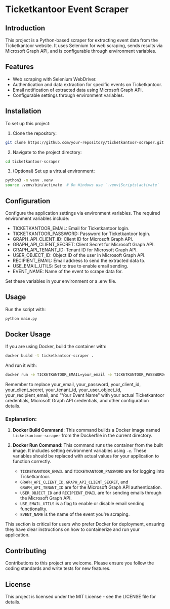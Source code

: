 # Ticketkantoor Event Scraper

## Introduction
This project is a Python-based scraper for extracting event data from the Ticketkantoor website. It uses Selenium for web scraping, sends results via Microsoft Graph API, and is configurable through environment variables.

## Features
- Web scraping with Selenium WebDriver.
- Authentication and data extraction for specific events on Ticketkantoor.
- Email notification of extracted data using Microsoft Graph API.
- Configurable settings through environment variables.

## Installation
To set up this project:

1. Clone the repository:
  ```bash
  git clone https://github.com/your-repository/ticketkantoor-scraper.git
  ```

2. Navigate to the project directory:
  ```bash
  cd ticketkantoor-scraper
  ```

3. (Optional) Set up a virtual environment:
  ```bash
  python3 -m venv .venv
  source .venv/bin/activate  # On Windows use `.venv\Scripts\activate`
  ```
  
## Configuration
Configure the application settings via environment variables. The required environment variables include:

* TICKETKANTOOR_EMAIL: Email for Ticketkantoor login.
* TICKETKANTOOR_PASSWORD: Password for Ticketkantoor login.
* GRAPH_API_CLIENT_ID: Client ID for Microsoft Graph API.
* GRAPH_API_CLIENT_SECRET: Client Secret for Microsoft Graph API.
* GRAPH_API_TENANT_ID: Tenant ID for Microsoft Graph API.
* USER_OBJECT_ID: Object ID of the user in Microsoft Graph API.
* RECIPIENT_EMAIL: Email address to send the extracted data to.
* USE_EMAIL_UTILS: Set to true to enable email sending.
* EVENT_NAME: Name of the event to scrape data for.

Set these variables in your environment or a .env file.

## Usage
Run the script with:

```bash
python main.py
```

## Docker Usage
If you are using Docker, build the container with:

```bash
docker build -t ticketkantoor-scraper .
```

And run it with:

```bash
docker run -e TICKETKANTOOR_EMAIL=your_email -e TICKETKANTOOR_PASSWORD=your_password -e GRAPH_API_CLIENT_ID=your_client_id -e GRAPH_API_CLIENT_SECRET=your_client_secret -e GRAPH_API_TENANT_ID=your_tenant_id -e USER_OBJECT_ID=your_user_object_id -e RECIPIENT_EMAIL=your_recipient_email -e USE_EMAIL_UTILS=true -e EVENT_NAME="Your Event Name" ticketkantoor-scraper
```

Remember to replace your_email, your_password, your_client_id, your_client_secret, your_tenant_id, your_user_object_id, your_recipient_email, and "Your Event Name" with your actual Ticketkantoor credentials, Microsoft Graph API credentials, and other configuration details.

### Explanation:

1. **Docker Build Command**: This command builds a Docker image named `ticketkantoor-scraper` from the Dockerfile in the current directory.

2. **Docker Run Command**: This command runs the container from the built image. It includes setting environment variables using `-e`. These variables should be replaced with actual values for your application to function correctly.

   - `TICKETKANTOOR_EMAIL` and `TICKETKANTOOR_PASSWORD` are for logging into Ticketkantoor.
   - `GRAPH_API_CLIENT_ID`, `GRAPH_API_CLIENT_SECRET`, and `GRAPH_API_TENANT_ID` are for the Microsoft Graph API authentication.
   - `USER_OBJECT_ID` and `RECIPIENT_EMAIL` are for sending emails through the Microsoft Graph API.
   - `USE_EMAIL_UTILS` is a flag to enable or disable email sending functionality.
   - `EVENT_NAME` is the name of the event you're scraping.

This section is critical for users who prefer Docker for deployment, ensuring they have clear instructions on how to containerize and run your application.

## Contributing
Contributions to this project are welcome. Please ensure you follow the coding standards and write tests for new features.

## License
This project is licensed under the MIT License - see the LICENSE file for details.
